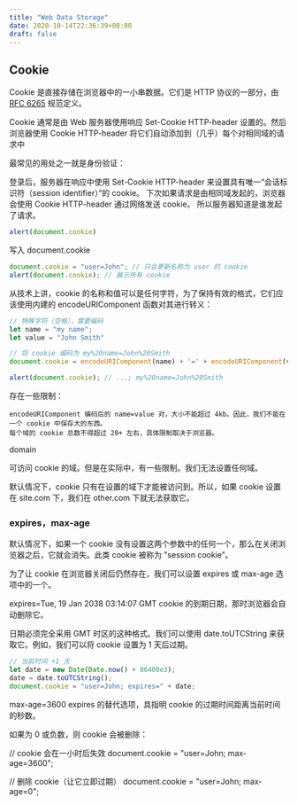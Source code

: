 ```yaml
---
title: "Web Data Storage"
date: 2020-10-14T22:36:39+08:00
draft: false
---
```


## Cookie

Cookie 是直接存储在浏览器中的一小串数据。它们是 HTTP 协议的一部分，由 [RFC 6265](https://tools.ietf.org/html/rfc6265) 规范定义。

Cookie 通常是由 Web 服务器使用响应 Set-Cookie HTTP-header 设置的。然后浏览器使用 Cookie HTTP-header 将它们自动添加到（几乎）每个对相同域的请求中

最常见的用处之一就是身份验证：

登录后，服务器在响应中使用 Set-Cookie HTTP-header 来设置具有唯一“会话标识符（session identifier）”的 cookie。
下次如果请求是由相同域发起的，浏览器会使用 Cookie HTTP-header 通过网络发送 cookie。
所以服务器知道是谁发起了请求。

```js
alert(document.cookie)
```

写入 document.cookie

```js
document.cookie = "user=John"; // 只会更新名称为 user 的 cookie
alert(document.cookie); // 展示所有 cookie
```

从技术上讲，cookie 的名称和值可以是任何字符，为了保持有效的格式，它们应该使用内建的 encodeURIComponent 函数对其进行转义：

```js
// 特殊字符（空格），需要编码
let name = "my name";
let value = "John Smith"

// 将 cookie 编码为 my%20name=John%20Smith
document.cookie = encodeURIComponent(name) + '=' + encodeURIComponent(value);

alert(document.cookie); // ...; my%20name=John%20Smith
```

存在一些限制：

    encodeURIComponent 编码后的 name=value 对，大小不能超过 4kb。因此，我们不能在一个 cookie 中保存大的东西。
    每个域的 cookie 总数不得超过 20+ 左右，具体限制取决于浏览器。

domain

可访问 cookie 的域。但是在实际中，有一些限制。我们无法设置任何域。

默认情况下，cookie 只有在设置的域下才能被访问到。所以，如果 cookie 设置在 site.com 下，我们在 other.com 下就无法获取它。


### expires，max-age

默认情况下，如果一个 cookie 没有设置这两个参数中的任何一个，那么在关闭浏览器之后，它就会消失。此类 cookie 被称为 "session cookie”。

为了让 cookie 在浏览器关闭后仍然存在，我们可以设置 expires 或 max-age 选项中的一个。

expires=Tue, 19 Jan 2038 03:14:07 GMT
cookie 的到期日期，那时浏览器会自动删除它。

日期必须完全采用 GMT 时区的这种格式。我们可以使用 date.toUTCString 来获取它。例如，我们可以将 cookie 设置为 1 天后过期。

```js
// 当前时间 +1 天
let date = new Date(Date.now() + 86400e3);
date = date.toUTCString();
document.cookie = "user=John; expires=" + date;
```

max-age=3600
expires 的替代选项，具指明 cookie 的过期时间距离当前时间的秒数。

如果为 0 或负数，则 cookie 会被删除：

// cookie 会在一小时后失效
document.cookie = "user=John; max-age=3600";

// 删除 cookie（让它立即过期）
document.cookie = "user=John; max-age=0";